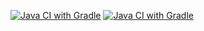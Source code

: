 [![Java CI with Gradle](https://github.com/Bonibo2412/Selenium/actions/workflows/gradle.yml/badge.svg)](https://github.com/Bonibo2412/Selenium/actions/workflows/gradle.yml)
[![Java CI with Gradle](https://github.com/Bonibo2412/Selenium/actions/workflows/gradle.yml/badge.svg)](https://github.com/Bonibo2412/Selenium/actions/workflows/gradle.yml)
